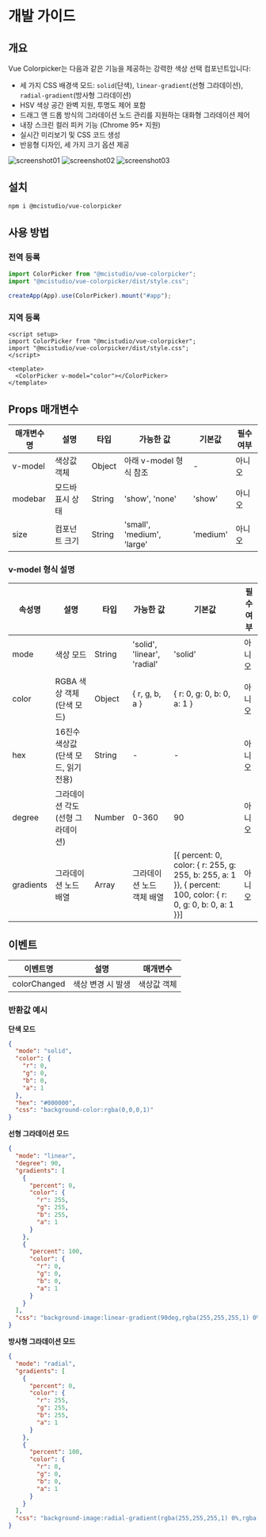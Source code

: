 # 개발 가이드

## 개요

Vue Colorpicker는 다음과 같은 기능을 제공하는 강력한 색상 선택 컴포넌트입니다:

- 세 가지 CSS 배경색 모드: `solid`(단색), `linear-gradient`(선형 그라데이션), `radial-gradient`(방사형 그라데이션)
- HSV 색상 공간 완벽 지원, 투명도 제어 포함
- 드래그 앤 드롭 방식의 그라데이션 노드 관리를 지원하는 대화형 그라데이션 제어
- 내장 스크린 컬러 피커 기능 (Chrome 95+ 지원)
- 실시간 미리보기 및 CSS 코드 생성
- 반응형 디자인, 세 가지 크기 옵션 제공

![screenshot01](/screenshot01.png)
![screenshot02](/screenshot02.png)
![screenshot03](/screenshot03.png)

## 설치

```bash
npm i @mcistudio/vue-colorpicker
```

## 사용 방법

### 전역 등록

```javascript
import ColorPicker from "@mcistudio/vue-colorpicker";
import "@mcistudio/vue-colorpicker/dist/style.css";

createApp(App).use(ColorPicker).mount("#app");
```

### 지역 등록

```vue
<script setup>
import ColorPicker from "@mcistudio/vue-colorpicker";
import "@mcistudio/vue-colorpicker/dist/style.css";
</script>

<template>
  <ColorPicker v-model="color"></ColorPicker>
</template>
```

## Props 매개변수

| 매개변수명 | 설명             | 타입   | 가능한 값                  | 기본값   | 필수 여부 |
| ---------- | ---------------- | ------ | -------------------------- | -------- | --------- |
| v-model    | 색상값 객체      | Object | 아래 v-model 형식 참조     | -        | 아니오    |
| modebar    | 모드바 표시 상태 | String | 'show', 'none'             | 'show'   | 아니오    |
| size       | 컴포넌트 크기    | String | 'small', 'medium', 'large' | 'medium' | 아니오    |

### v-model 형식 설명

| 속성명    | 설명                                | 타입   | 가능한 값                   | 기본값                                                                                                               | 필수 여부 |
| --------- | ----------------------------------- | ------ | --------------------------- | -------------------------------------------------------------------------------------------------------------------- | --------- |
| mode      | 색상 모드                           | String | 'solid', 'linear', 'radial' | 'solid'                                                                                                              | 아니오    |
| color     | RGBA 색상 객체(단색 모드)           | Object | \{ r, g, b, a \}            | \{ r: 0, g: 0, b: 0, a: 1 \}                                                                                         | 아니오    |
| hex       | 16진수 색상값(단색 모드, 읽기 전용) | String | -                           | -                                                                                                                    | 아니오    |
| degree    | 그라데이션 각도(선형 그라데이션)    | Number | 0-360                       | 90                                                                                                                   | 아니오    |
| gradients | 그라데이션 노드 배열                | Array  | 그라데이션 노드 객체 배열   | [\{ percent: 0, color: \{ r: 255, g: 255, b: 255, a: 1 \}\}, \{ percent: 100, color: \{ r: 0, g: 0, b: 0, a: 1 \}\}] | 아니오    |

## 이벤트

| 이벤트명     | 설명              | 매개변수    |
| ------------ | ----------------- | ----------- |
| colorChanged | 색상 변경 시 발생 | 색상값 객체 |

### 반환값 예시

**단색 모드**

```json
{
  "mode": "solid",
  "color": {
    "r": 0,
    "g": 0,
    "b": 0,
    "a": 1
  },
  "hex": "#000000",
  "css": "background-color:rgba(0,0,0,1)"
}
```

**선형 그라데이션 모드**

```json
{
  "mode": "linear",
  "degree": 90,
  "gradients": [
    {
      "percent": 0,
      "color": {
        "r": 255,
        "g": 255,
        "b": 255,
        "a": 1
      }
    },
    {
      "percent": 100,
      "color": {
        "r": 0,
        "g": 0,
        "b": 0,
        "a": 1
      }
    }
  ],
  "css": "background-image:linear-gradient(90deg,rgba(255,255,255,1) 0%,rgba(0,0,0,1) 100%)"
}
```

**방사형 그라데이션 모드**

```json
{
  "mode": "radial",
  "gradients": [
    {
      "percent": 0,
      "color": {
        "r": 255,
        "g": 255,
        "b": 255,
        "a": 1
      }
    },
    {
      "percent": 100,
      "color": {
        "r": 0,
        "g": 0,
        "b": 0,
        "a": 1
      }
    }
  ],
  "css": "background-image:radial-gradient(rgba(255,255,255,1) 0%,rgba(0,0,0,1) 100%)"
}
```

<style>
.content-container img {
  width:50%
}
video {
  width:50%
}
</style>
